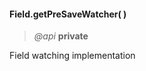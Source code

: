 #### Field.getPreSaveWatcher(  )    
> *@api* **private**   

Field watching implementation

<div class="code-header addGitHubLink" data-file="fields/types/Type.js#L138-L201"> &nbsp;</div><pre class=" language-javascript hideCode api"></pre> 
